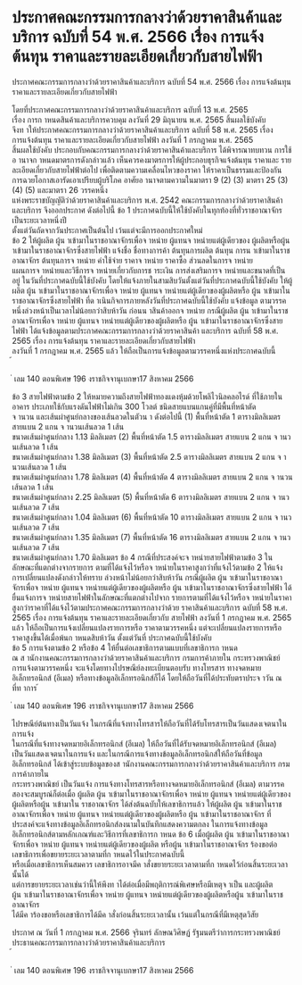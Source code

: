 
# ประกาศคณะกรรมการกลางว่าด้วยราคาสินค้าและบริการ ฉบับที่ 54 พ.ศ. 2566 เรื่อง การแจ้งต้นทุน ราคาและรายละเอียดเกี่ยวกับสายไฟฟ้า
      
      

      
      

ประกาศคณะกรรมการกลางว่าด้วยราคาสินค้าและบริการ 
ฉบับที่  54  พ.ศ.  2566 
เรื่อง  การแจ้งต้นทุน  ราคาและรายละเอียดเกี่ยวกับสายไฟฟ้า 
 
 
โดยที่ประกาศคณะกรรมการกลางว่าด้วยราคาสินค้าและบริการ  ฉบับที่  13  พ.ศ.  2565   
เรื่อง  การก าหนดสินค้าและบริการควบคุม  ลงวันที่  29  มิถุนายน  พ.ศ.  2565  สิ้นผลใช้บังคับ   
จึงท าให้ประกาศคณะกรรมการกลางว่าด้วยราคาสินค้าและบริการ  ฉบับที่  58  พ.ศ.  2565  เรื่อง   
การแจ้งต้นทุน  ราคาและรายละเอียดเกี่ยวกับสายไฟฟ้า  ลงวันที่  1  กรกฎาคม  พ.ศ.  2565   
สิ้นผลใช้บังคับ  ประกอบกับคณะกรรมการกลางว่าด้วยราคาสินค้าและบริการ  ได้พิจารณาทบทวน 
การใช้อ านาจก าหนดมาตรการดังกล่าวแล้ว  เห็นควรคงมาตรการให้ผู้ประกอบธุรกิจแจ้งต้นทุน  ราคาและ
รายละเอียดเกี่ยวกับสายไฟฟ้าต่อไป  เพื่อติดตามความเคลื่อนไหวของราคา  ให้ราคาเป็นธรรมและป้องกัน
การฉวยโอกาสเอารัดเอาเปรียบผู้บริโภค 
อาศัยอ านาจตามความในมาตรา  9  (2)  (3)  มาตรา  25  (3)  (4)  (5)  และมาตรา  26  วรรคหนึ่ง   
แห่งพระราชบัญญัติว่าด้วยราคาสินค้าและบริการ  พ.ศ.  2542  คณะกรรมการกลางว่าด้วยราคาสินค้า 
และบริการ  จึงออกประกาศ  ดังต่อไปนี้ 
ข้อ 1 ประกาศฉบับนี้ให้ใช้บังคับในทุกท้องที่ทั่วราชอาณาจักรเป็นระยะเวลาหนึ่งปี   
ตั้งแต่วันถัดจากวันประกาศเป็นต้นไป  เว้นแต่จะมีการออกประกาศใหม่   
ข้อ 2 ให้ผู้ผลิต  ผู้น าเข้ามาในราชอาณาจักรเพื่อจ าหน่าย  ผู้แทนจ าหน่ายแต่ผู้เดียวของ 
ผู้ผลิตหรือผู้น าเข้ามาในราชอาณาจักรซึ่งสายไฟฟ้า  แจ้งชื่อ  ชื่อทางการค้า  ต้นทุนการผลิต  ต้นทุน 
การน าเข้ามาในราชอาณาจักร  ต้นทุนการจ าหน่าย  ค่าใช้จ่าย  ราคาจ าหน่าย  ราคาซื้อ  ส่วนลดในการจ าหน่าย   
แผนการจ าหน่ายและวิธีการจ าหน่ายเกี่ยวกับการช าระเงิน  การส่งเสริมการจ าหน่ายและขนาดที่เป็นอยู่ 
ในวันที่ประกาศฉบับนี้ใช้บังคับ  โดยให้แจ้งภายในสามสิบวันตั้งแต่วันที่ประกาศฉบับนี้ใช้บังคับ 
ให้ผู้ผลิต  ผู้น าเข้ามาในราชอาณาจักรเพื่อจ าหน่าย  ผู้แทนจ าหน่ายแต่ผู้เดียวของผู้ผลิตหรือ 
ผู้น าเข้ามาในราชอาณาจักรซึ่งสายไฟฟ้า  ที่ด าเนินกิจการภายหลังวันที่ประกาศฉบับนี้ใช้บังคับ  แจ้งข้อมูล 
ตามวรรคหนึ่งล่วงหน้าเป็นเวลาไม่น้อยกว่าสิบห้าวัน  ก่อนน าสินค้าออกจ าหน่าย 
กรณีผู้ผลิต  ผู้น าเข้ามาในราชอาณาจักรเพื่อจ าหน่าย  ผู้แทนจ าหน่ายแต่ผู้เดียวของผู้ผลิตหรือ 
ผู้น าเข้ามาในราชอาณาจักรซึ่งสายไฟฟ้า  ได้แจ้งข้อมูลตามประกาศคณะกรรมการกลางว่าด้วยราคาสินค้า
และบริการ  ฉบับที่  58  พ.ศ.  2565  เรื่อง  การแจ้งต้นทุน  ราคาและรายละเอียดเกี่ยวกับสายไฟฟ้า   
ลงวันที่  1  กรกฎาคม  พ.ศ.  2565  แล้ว  ให้ถือเป็นการแจ้งข้อมูลตามวรรคหนึ่งแห่งประกาศฉบับนี้   
้
 
่
เลม   140   ตอนพิเศษ   196    งราชกิจจานุเบกษา17   สิงหาคม   2566

ข้อ 3 สายไฟฟ้าตามข้อ  2  ให้หมายความถึงสายไฟฟ้าทองแดงหุ้มด้วยโพลิไวนิลคลอไรด์ 
ที่ใช้ภายในอาคาร  ประเภทใช้กับแรงดันไฟฟ้าไม่เกิน  300  โวลต์  ชนิดสายแบนแกนคู่ที่มีพื้นที่หน้าตัด  
จ านวน  และเส้นผ่าศูนย์กลางของเส้นลวดในตัวน า  ดังต่อไปนี้ 
(1) พื้นที่หน้าตัด  1  ตารางมิลลิเมตร  สายแบน  2  แกน  จ านวนเส้นลวด  1  เส้น   
ขนาดเส้นผ่าศูนย์กลาง  1.13  มิลลิเมตร 
(2) พื้นที่หน้าตัด  1.5  ตารางมิลลิเมตร  สายแบน  2  แกน  จ านวนเส้นลวด  1  เส้น   
ขนาดเส้นผ่าศูนย์กลาง  1.38  มิลลิเมตร 
(3) พื้นที่หน้าตัด  2.5  ตารางมิลลิเมตร  สายแบน  2  แกน  จ านวนเส้นลวด  1  เส้น   
ขนาดเส้นผ่าศูนย์กลาง  1.78  มิลลิเมตร 
(4) พื้นที่หน้าตัด  4  ตารางมิลลิเมตร  สายแบน  2  แกน  จ านวนเส้นลวด  1  เส้น   
ขนาดเส้นผ่าศูนย์กลาง  2.25  มิลลิเมตร 
(5) พื้นที่หน้าตัด  6  ตารางมิลลิเมตร  สายแบน  2  แกน  จ านวนเส้นลวด  7  เส้น   
ขนาดเส้นผ่าศูนย์กลาง  1.04  มิลลิเมตร 
(6) พื้นที่หน้าตัด  10  ตารางมิลลิเมตร  สายแบน  2  แกน  จ านวนเส้นลวด  7  เส้น   
ขนาดเส้นผ่าศูนย์กลาง  1.35  มิลลิเมตร 
(7) พื้นที่หน้าตัด  16  ตารางมิลลิเมตร  สายแบน  2  แกน  จ านวนเส้นลวด  7  เส้น   
ขนาดเส้นผ่าศูนย์กลาง  1.70  มิลลิเมตร 
ข้อ 4 กรณีที่ประสงค์จะจ าหน่ายสายไฟฟ้าตามข้อ  3  ในลักษณะที่แตกต่างจากรายการ 
ตามที่ได้แจ้งไว้หรือจ าหน่ายในราคาสูงกว่าที่แจ้งไว้ตามข้อ  2  ให้แจ้งการเปลี่ยนแปลงดังกล่าวให้ทราบ 
ล่วงหน้าไม่น้อยกว่าสิบห้าวัน 
กรณีผู้ผลิต  ผู้น าเข้ามาในราชอาณาจักรเพื่อจ าหน่าย  ผู้แทนจ าหน่ายแต่ผู้เดียวของผู้ผลิตหรือ 
ผู้น าเข้ามาในราชอาณาจักรซึ่งสายไฟฟ้า  ได้ยื่นแจ้งการจ าหน่ายสายไฟฟ้าในลักษณะที่แตกต่างไปจาก 
รายการตามที่ได้แจ้งไว้หรือจ าหน่ายในราคาสูงกว่าราคาที่ได้แจ้งไว้ตามประกาศคณะกรรมการกลางว่าด้วย 
ราคาสินค้าและบริการ  ฉบับที่  58  พ.ศ.  2565  เรื่อง  การแจ้งต้นทุน  ราคาและรายละเอียดเกี่ยวกับ 
สายไฟฟ้า  ลงวันที่  1  กรกฎาคม  พ.ศ.  2565  แล้ว  ให้ถือเป็นการแจ้งเปลี่ยนแปลงรายการหรือ 
ราคาตามวรรคหนึ่ง  แต่จะเปลี่ยนแปลงรายการหรือราคาสูงขึ้นได้เมื่อพ้นก าหนดสิบห้าวัน  ตั้งแต่วันที่ 
ประกาศฉบับนี้ใช้บังคับ   
ข้อ 5 การแจ้งตามข้อ  2  หรือข้อ  4  ให้ยื่นต่อเลขาธิการตามแบบที่เลขาธิการก าหนด   
ณ  ส านักงานคณะกรรมการกลางว่าด้วยราคาสินค้าและบริการ  กรมการค้าภายใน  กระทรวงพาณิชย์   
การแจ้งตามวรรคหนึ่ง  จะแจ้งโดยทางไปรษณีย์ลงทะเบียนตอบรับ  ทางโทรสาร  ทางจดหมาย
อิเล็กทรอนิกส์  (อีเมล)  หรือทางข้อมูลอิเล็กทรอนิกส์ก็ได้  โดยให้ถือวันที่ได้ประทับตราประจ าวัน  ณ  ที่ท าการ 
้
 
่
เลม   140   ตอนพิเศษ   196    งราชกิจจานุเบกษา17   สิงหาคม   2566

ไปรษณีย์ต้นทางเป็นวันแจ้ง  ในกรณีที่แจ้งทางโทรสารให้ถือวันที่ได้รับโทรสารเป็นวันแสดงเจตนาในการแจ้ง   
ในกรณีที่แจ้งทางจดหมายอิเล็กทรอนิกส์  (อีเมล)  ให้ถือวันที่ได้รับจดหมายอิเล็กทรอนิกส์  (อีเมล)   
เป็นวันแสดงเจตนาในการแจ้ง  และในกรณีการแจ้งทางข้อมูลอิเล็กทรอนิกส์ให้ถือวันที่ข้อมูลอิเล็กทรอนิกส์ 
ได้เข้าสู่ระบบข้อมูลของส านักงานคณะกรรมการกลางว่าด้วยราคาสินค้าและบริการ  กรมการค้าภายใน   
กระทรวงพาณิชย์  เป็นวันแจ้ง 
การแจ้งทางโทรสารหรือทางจดหมายอิเล็กทรอนิกส์  (อีเมล)  ตามวรรคสองจะสมบูรณ์ก็ต่อเมื่อ 
ผู้ผลิต  ผู้น าเข้ามาในราชอาณาจักรเพื่อจ าหน่าย  ผู้แทนจ าหน่ายแต่ผู้เดียวของผู้ผลิตหรือผู้น าเข้ามาใน 
ราชอาณาจักร  ได้ส่งต้นฉบับให้เลขาธิการแล้ว 
ให้ผู้ผลิต  ผู้น าเข้ามาในราชอาณาจักรเพื่อจ าหน่าย  ผู้แทนจ าหน่ายแต่ผู้เดียวของผู้ผลิตหรือ 
ผู้น าเข้ามาในราชอาณาจักร  ที่ประสงค์จะแจ้งทางข้อมูลอิเล็กทรอนิกส์ลงนามในบันทึกแสดงความตกลง 
ในการแจ้งทางข้อมูลอิเล็กทรอนิกส์ตามหลักเกณฑ์และวิธีการที่เลขาธิการก าหนด 
ข้อ 6 เมื่อผู้ผลิต  ผู้น าเข้ามาในราชอาณาจักรเพื่อจ าหน่าย  ผู้แทนจ าหน่ายแต่ผู้เดียวของผู้ผลิต 
หรือผู้น าเข้ามาในราชอาณาจักร  ร้องขอต่อเลขาธิการเพื่อขยายระยะเวลาตามที่ก าหนดไว้ในประกาศฉบับนี้   
หรือเมื่อเลขาธิการเห็นสมควร  เลขาธิการอาจมีค าสั่งขยายระยะเวลาตามที่ก าหนดไว้ก่อนสิ้นระยะเวลานั้นได้   
แต่การขยายระยะเวลาเช่นว่านี้ให้พึงท าได้ต่อเมื่อมีพฤติการณ์พิเศษหรือมีเหตุจ าเป็น  และผู้ผลิต   
ผู้น าเข้ามาในราชอาณาจักรเพื่อจ าหน่าย  ผู้แทนจ าหน่ายแต่ผู้เดียวของผู้ผลิตหรือผู้น าเข้ามาในราชอาณาจักร   
ได้มีค าร้องขอหรือเลขาธิการได้มีค าสั่งก่อนสิ้นระยะเวลานั้น  เว้นแต่ในกรณีที่มีเหตุสุดวิสัย 
 
ประกาศ  ณ  วันที่  1  กรกฎาคม  พ.ศ.  2566 
จุรินทร์  ลักษณวิศิษฏ์ 
รัฐมนตรีว่าการกระทรวงพาณิชย์ 
ประธานคณะกรรมการกลางว่าด้วยราคาสินค้าและบริการ   
้
 
่
เลม   140   ตอนพิเศษ   196    งราชกิจจานุเบกษา17   สิงหาคม   2566